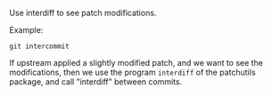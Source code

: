 Use interdiff to see patch modifications.

Example:

```shell
git intercommit
```

If upstream applied a slightly modified patch, and we want to see the
modifications, then we use the program `interdiff` of the patchutils package,
and call "interdiff" between commits.
